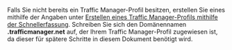 Falls Sie nicht bereits ein Traffic Manager-Profil besitzen, erstellen Sie eines mithilfe der Angaben unter [Erstellen eines Traffic Manager-Profils mithilfe der Schnellerfassung](/library/windowsazure/dn339012.aspx). Schreiben Sie sich den Domänennamen **.trafficmanager.net** auf, der Ihrem Traffic Manager-Profil zugewiesen ist, da dieser für spätere Schritte in diesem Dokument benötigt wird.

<!---HONumber=July15_HO3-->